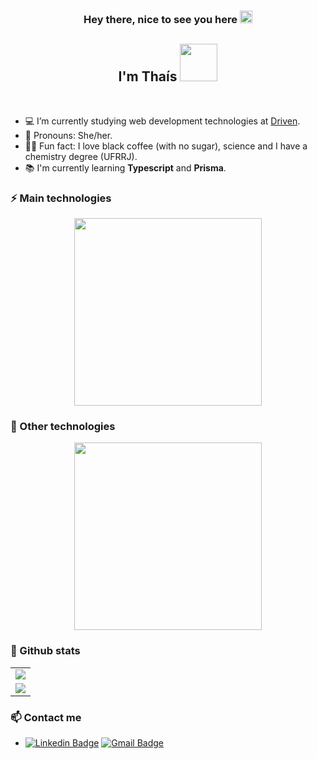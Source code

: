 <h3 align="center">Hey there, nice to see you here <img src="https://github.com/TheDudeThatCode/TheDudeThatCode/blob/master/Assets/Hi.gif" width="20px" </h3>

<h2 align="center"> I'm Thaís <img src="https://github.com/TheDudeThatCode/TheDudeThatCode/blob/master/Assets/Developer.gif" width="60px" /></h2>

  </br> 
  
- 💻 I’m currently studying web development technologies at [Driven].
- 💬 Pronouns: She/her.
- 🧑‍🔬 Fun fact: I love black coffee (with no sugar), science and I have a chemistry degree (UFRRJ).
- 📚 I'm currently learning <strong>Typescript</strong> and <strong>Prisma</strong>.


### ⚡ Main technologies
<div align="center">
  <a href="https://skillicons.dev">
    <img src="https://skillicons.dev/icons?i=html,css,js,react,nodejs,mongodb,postgres"  width="300px" heigth="300px" />
  </a>
</div>

### 👾 Other technologies
<div align="center">
  <a href="https://skillicons.dev">
    <img src="https://skillicons.dev/icons?i=styledcomponents,vscode,git,figma,vercel,heroku"  width="300px" heigth="300px" />
  </a>
</div>

### 📌 Github stats

<div align="center">
<table>
    <tr>
      <td align="center">
        <img src="https://github-readme-stats.vercel.app/api/?username=eumerme&show_icons=true&title_color=7159c1&text_color=b1b2ae&bg_color=00000000&hide_border=true&icon_color=7159c1&hide_title=true&count_private=true" />
      </td>
    </tr>
  <tr>
    <td align="center">
      <img src="https://github-readme-stats.vercel.app/api/top-langs/?username=eumerme&show_icons=true&title_color=7159c1&text_color=b1b2ae&bg_color=00000000&hide_border=true&icon_color=7159c1&count_private=true&layout=compact&langs_count=10" />
     </td>
  </tr>
</table>
</div>


### 📫 Contact me

- [![Linkedin Badge](https://img.shields.io/badge/-LinkedIn-blue?style=flat-square&logo=Linkedin&logoColor=white)](https://www.linkedin.com/in/euthaislopes/)
[![Gmail Badge](https://img.shields.io/badge/Gmail-D14836?style=flat-square&logo=gmail&logoColor=white)](mailto:thais.nl@outlook.com)



[Driven]: https://www.linkedin.com/school/driven-education

<!-- Theme: https://github.com/anuraghazra/github-readme-stats#themes -->
<!-- Skill Icons: https://github.com/tandpfun/skill-icons -->
